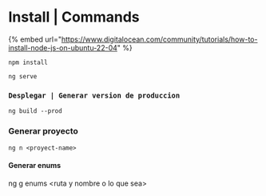 # Install | Commands

{% embed url="https://www.digitalocean.com/community/tutorials/how-to-install-node-js-on-ubuntu-22-04" %}

`npm install`

`ng serve`

### `Desplegar | Generar version de produccion`

```
ng build --prod
```



### Generar proyecto

```
ng n <proyect-name>
```



#### Generar enums

ng g enums \<ruta y nombre o lo que sea>

